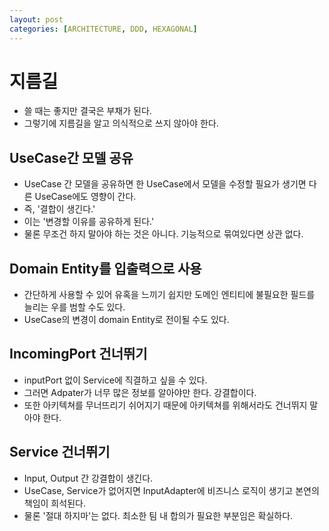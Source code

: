 ```yaml
---
layout: post
categories: [ARCHITECTURE, DDD, HEXAGONAL]
---
```


# 지름길

- 쓸 때는 좋지만 결국은 부채가 된다.
- 그렇기에 지름길을 알고 의식적으로 쓰지 않아야 한다.

## UseCase간 모델 공유
- UseCase 간 모델을 공유하면 한 UseCase에서 모델을 수정할 필요가 생기면 다른 UseCase에도 영향이 간다.
- 즉, '결합이 생긴다.'
- 이는 '변경할 이유를 공유하게 된다.'
- 물론 무조건 하지 말아야 하는 것은 아니다. 기능적으로 묶여있다면 상관 없다.

## Domain Entity를 입출력으로 사용
- 간단하게 사용할 수 있어 유혹을 느끼기 쉽지만 도메인 엔티티에 불필요한 필드를 늘리는 우를 범할 수도 있다.
- UseCase의 변경이 domain Entity로 전이될 수도 있다. 

## IncomingPort 건너뛰기
- inputPort 없이 Service에 직결하고 싶을 수 있다.
- 그러면 Adpater가 너무 많은 정보를 알아야만 한다. 강결합이다.
- 또한 아키텍쳐를 무너뜨리기 쉬어지기 때문에 아키텍쳐를 위해서라도 건너뛰지 말아야 한다.

## Service 건너뛰기
- Input, Output 간 강결합이 생긴다.
- UseCase, Service가 없어지면 InputAdapter에 비즈니스 로직이 생기고 본연의 책임이 희석된다.
- 물론 '절대 하지마'는 없다. 최소한 팀 내 합의가 필요한 부분임은 확실하다.